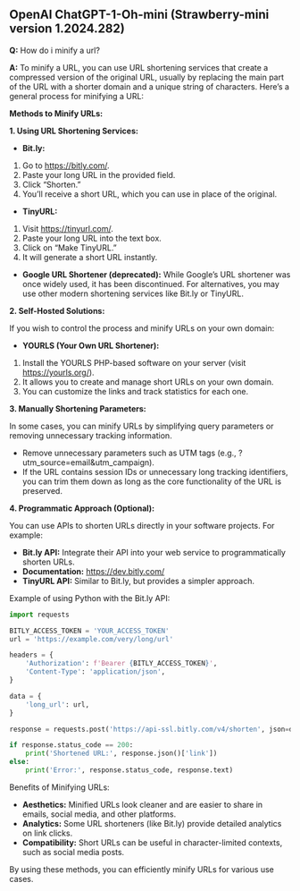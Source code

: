 ## OpenAI ChatGPT-1-Oh-mini (Strawberry-mini version 1.2024.282)

**Q:** How do i minify a url?

**A:** To minify a URL, you can use URL shortening services that create a compressed version of the original URL, usually by replacing the main part of the URL with a shorter domain and a unique string of characters. Here’s a general process for minifying a URL:

**Methods to Minify URLs:**

**1. Using URL Shortening Services:**

* **Bit.ly:**
1.	Go to https://bitly.com/.
2.	Paste your long URL in the provided field.
3.	Click “Shorten.”
4.	You’ll receive a short URL, which you can use in place of the original.
   
*	**TinyURL:**
1.	Visit https://tinyurl.com/.
2.	Paste your long URL into the text box.
3.	Click on “Make TinyURL.”
4.	It will generate a short URL instantly.
   
*	**Google URL Shortener (deprecated):** While Google’s URL shortener was once widely used, it has been discontinued. For alternatives, you may use other modern shortening services like Bit.ly or TinyURL.  

**2. Self-Hosted Solutions:**

If you wish to control the process and minify URLs on your own domain:

*	**YOURLS (Your Own URL Shortener):**
1.	Install the YOURLS PHP-based software on your server (visit https://yourls.org/).
2.	It allows you to create and manage short URLs on your own domain.
3.	You can customize the links and track statistics for each one.

**3. Manually Shortening Parameters:**

In some cases, you can minify URLs by simplifying query parameters or removing unnecessary tracking information.

*	Remove unnecessary parameters such as UTM tags (e.g., ?utm_source=email&utm_campaign).
*	If the URL contains session IDs or unnecessary long tracking identifiers, you can trim them down as long as the core functionality of the URL is preserved.

**4. Programmatic Approach (Optional):**

You can use APIs to shorten URLs directly in your software projects. For example:

*	**Bit.ly API:** Integrate their API into your web service to programmatically shorten URLs.
*	**Documentation:** https://dev.bitly.com/
*	**TinyURL API:** Similar to Bit.ly, but provides a simpler approach.

Example of using Python with the Bit.ly API:
```python
import requests

BITLY_ACCESS_TOKEN = 'YOUR_ACCESS_TOKEN'
url = 'https://example.com/very/long/url'

headers = {
    'Authorization': f'Bearer {BITLY_ACCESS_TOKEN}',
    'Content-Type': 'application/json',
}

data = {
    'long_url': url,
}

response = requests.post('https://api-ssl.bitly.com/v4/shorten', json=data, headers=headers)

if response.status_code == 200:
    print('Shortened URL:', response.json()['link'])
else:
    print('Error:', response.status_code, response.text)
```
Benefits of Minifying URLs:

*	**Aesthetics:** Minified URLs look cleaner and are easier to share in emails, social media, and other platforms.
* **Analytics:** Some URL shorteners (like Bit.ly) provide detailed analytics on link clicks.
*	**Compatibility:** Short URLs can be useful in character-limited contexts, such as social media posts.

By using these methods, you can efficiently minify URLs for various use cases.
